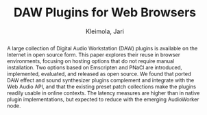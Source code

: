 --- 
title: "DAW Plugins for Web Browsers" 
abstract: "A large collection of Digital Audio Workstation (DAW) plugins is available on the Internet in open source form. This paper explores their reuse in browser environments, focusing on hosting options that do not require manual installation. Two options based on Emscripten and PNaCl are introduced, implemented, evaluated, and released as open source. We found that ported DAW effect and sound synthesizer plugins complement and integrate with the Web Audio API, and that the existing preset patch collections make the plugins readily usable in online contexts. The latency measures are higher than in native plugin implementations, but expected to reduce with the emerging AudioWorker node." 
address: "Paris" 
author: "Kleimola, Jari"
webAuthor: "Jari Kleimola" 
booktitle: "Proceedings of the International Web Audio Conference" 
editor: "Goldszmidt, Samuel and Schnell, Norbert and Saiz, Victor and Matuszewski, Benjamin" 
month: "Proceedings of the International Web Audio Conference"
pages: "" 
publisher: "IRCAM" 
series: "WAC '15"
track: "Paper"  
year: "2015" 
id: "2015_23" 
tags: year2015
media: https://medias.ircam.fr/xe6608e 
pdflink: /_data/papers/pdf/2015/2015_23.pdf
ISSN: 2663-5844
---